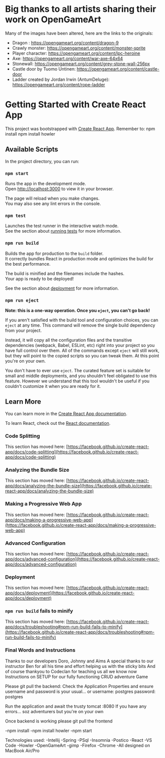 # Big thanks to all artists sharing their work on OpenGameArt
Many of the images have been altered, here are the links to the originals: 
- Dragon : https://opengameart.org/content/dragon-9
- Crawly monster: https://opengameart.org/content/monster-sprite 
- Player character: https://opengameart.org/content/lpc-heroine
- Axe: https://opengameart.org/content/war-axe-64x64 
- Stonewall: https://opengameart.org/content/grey-stone-wall-256px 
- Castle door by Tuomo Untinen: https://opengameart.org/content/castle-door
- Ladder created by Jordan Irwin (AntumDeluge): https://opengameart.org/content/rope-ladder  


# Getting Started with Create React App

This project was bootstrapped with [Create React App](https://github.com/facebook/create-react-app).
Remember to:
npm install
npm install howler

## Available Scripts

In the project directory, you can run:

### `npm start`

Runs the app in the development mode.\
Open [http://localhost:3000](http://localhost:3000) to view it in your browser.

The page will reload when you make changes.\
You may also see any lint errors in the console.

### `npm test`

Launches the test runner in the interactive watch mode.\
See the section about [running tests](https://facebook.github.io/create-react-app/docs/running-tests) for more information.

### `npm run build`

Builds the app for production to the `build` folder.\
It correctly bundles React in production mode and optimizes the build for the best performance.

The build is minified and the filenames include the hashes.\
Your app is ready to be deployed!

See the section about [deployment](https://facebook.github.io/create-react-app/docs/deployment) for more information.

### `npm run eject`

**Note: this is a one-way operation. Once you `eject`, you can't go back!**

If you aren't satisfied with the build tool and configuration choices, you can `eject` at any time. This command will remove the single build dependency from your project.

Instead, it will copy all the configuration files and the transitive dependencies (webpack, Babel, ESLint, etc) right into your project so you have full control over them. All of the commands except `eject` will still work, but they will point to the copied scripts so you can tweak them. At this point you're on your own.

You don't have to ever use `eject`. The curated feature set is suitable for small and middle deployments, and you shouldn't feel obligated to use this feature. However we understand that this tool wouldn't be useful if you couldn't customize it when you are ready for it.

## Learn More

You can learn more in the [Create React App documentation](https://facebook.github.io/create-react-app/docs/getting-started).

To learn React, check out the [React documentation](https://reactjs.org/).

### Code Splitting

This section has moved here: [https://facebook.github.io/create-react-app/docs/code-splitting](https://facebook.github.io/create-react-app/docs/code-splitting)

### Analyzing the Bundle Size

This section has moved here: [https://facebook.github.io/create-react-app/docs/analyzing-the-bundle-size](https://facebook.github.io/create-react-app/docs/analyzing-the-bundle-size)

### Making a Progressive Web App

This section has moved here: [https://facebook.github.io/create-react-app/docs/making-a-progressive-web-app](https://facebook.github.io/create-react-app/docs/making-a-progressive-web-app)

### Advanced Configuration

This section has moved here: [https://facebook.github.io/create-react-app/docs/advanced-configuration](https://facebook.github.io/create-react-app/docs/advanced-configuration)

### Deployment

This section has moved here: [https://facebook.github.io/create-react-app/docs/deployment](https://facebook.github.io/create-react-app/docs/deployment)

### `npm run build` fails to minify

This section has moved here: [https://facebook.github.io/create-react-app/docs/troubleshooting#npm-run-build-fails-to-minify](https://facebook.github.io/create-react-app/docs/troubleshooting#npm-run-build-fails-to-minify)

### Final Words and Instructions ###

Thanks to our developers Doro, Johnny and Aims
A special thanks to our instructor Ben for all his time and effort helping us with the sticky bits
And of course thankyou to Codeclan for teaching us all we know now
Instructions on SETUP for our fully functioning CRUD adventure Game

Please git pull the backend:
Check the Application Properties and ensure username and password is your usual... or
username: postgres
password: postgres

Run the application and await the trusty tomcat :8080
If you have any errors... soz adventurers but you're on your own

Once backend is working please git pull the frontend

-npm install
-npm install howler
-npm start

Technologies used:
-Intellij
-Spring
-PSql
-Insomnia
-Postico
-React
-VS Code
-Howler
-OpenGameArt
-gimp
-Firefox
-Chrome
-All designed on MacBook Air/Pro